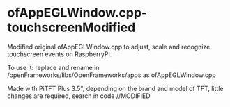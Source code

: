 # ofAppEGLWindow.cpp-touchscreenModified
Modified original ofAppEGLWindow.cpp to adjust, scale and recognize touchscreen events on RaspberryPi.

To use it: replace and rename in /openFrameworks/libs/OpenFrameworks/apps as ofAppEGLWindow.cpp

Made with PiTFT Plus 3.5", depending on the brand and model of TFT, little changes are required, search in code //MODIFIED
